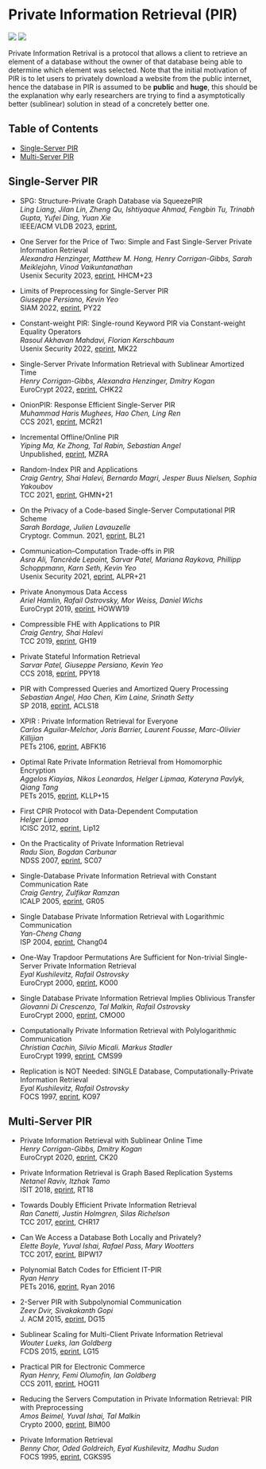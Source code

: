 # Private Information Retrieval (PIR)

![](https://badgen.net/badge/:update-to/:Mar-2023/red) ![](https://badgen.net/badge/:papers/:33/blue) 

Private Information Retrival is a protocol that allows a client to retrieve an element of a database without the owner of that database being able to determine which element was selected. Note that the initial motivation of PIR is to let users to privately download a website from the public internet, hence the database in PIR is assumed to be **public** and **huge**, this should be the explanation why early researchers are trying to find a asymptotically better (sublinear) solution in stead of a concretely better one.


## Table of Contents

- [Single-Server PIR](#single-server-pir)
- [Multi-Server PIR](#multi-server-pir)
  
  
## Single-Server PIR

- SPG: Structure-Private Graph Database via SqueezePIR  
  *Ling Liang, Jilan Lin, Zheng Qu, Ishtiyaque Ahmad, Fengbin Tu, Trinabh Gupta, Yufei Ding, Yuan Xie*  
  IEEE/ACM VLDB 2023, [eprint](https://www.vldb.org/pvldb/vol16/p1615-liang.pdf),
  
- One Server for the Price of Two: Simple and Fast Single-Server Private Information Retrieval  
  *Alexandra Henzinger, Matthew M. Hong, Henry Corrigan-Gibbs, Sarah Meiklejohn, Vinod Vaikuntanathan*  
  Usenix Security 2023, [eprint](https://eprint.iacr.org/2022/949), HHCM+23
  
- Limits of Preprocessing for Single-Server PIR  
  *Giuseppe Persiano, Kevin Yeo*  
  SIAM 2022, [eprint](https://eprint.iacr.org/2022/235), PY22

- Constant-weight PIR: Single-round Keyword PIR via Constant-weight Equality Operators  
  *Rasoul Akhavan Mahdavi, Florian Kerschbaum*  
  Usenix Security 2022, [eprint](https://www.usenix.org/conference/usenixsecurity22/presentation/mahdavi), MK22

- Single-Server Private Information Retrieval with Sublinear Amortized Time  
  *Henry Corrigan-Gibbs, Alexandra Henzinger, Dmitry Kogan*  
  EuroCrypt 2022, [eprint](https://eprint.iacr.org/2022/081), CHK22

- OnionPIR: Response Efficient Single-Server PIR  
  *Muhammad Haris Mughees, Hao Chen, Ling Ren*  
  CCS 2021, [eprint](https://eprint.iacr.org/2021/1081), MCR21

- Incremental Offline/Online PIR  
  *Yiping Ma, Ke Zhong, Tal Rabin, Sebastian Angel*  
  Unpublished, [eprint](https://eprint.iacr.org/2021/1438), MZRA

- Random-Index PIR and Applications  
  *Craig Gentry, Shai Halevi, Bernardo Magri, Jesper Buus Nielsen, Sophia Yakoubov*  
  TCC 2021, [eprint](https://eprint.iacr.org/2020/1248), GHMN+21

- On the Privacy of a Code-based Single-Server Computational PIR Scheme  
  *Sarah Bordage, Julien Lavauzelle*  
  Cryptogr. Commun. 2021, [eprint](https://eprint.iacr.org/2020/376), BL21

- Communication–Computation Trade-offs in PIR  
  *Asra Ali, Tancrède Lepoint, Sarvar Patel, Mariana Raykova, Phillipp Schoppmann, Karn Seth, Kevin Yeo*  
  Usenix Security 2021, [eprint](https://eprint.iacr.org/2019/1483), ALPR+21
 
- Private Anonymous Data Access  
  *Ariel Hamlin, Rafail Ostrovsky, Mor Weiss, Daniel Wichs*  
  EuroCrypt 2019, [eprint](https://eprint.iacr.org/2018/363), HOWW19

- Compressible FHE with Applications to PIR  
  *Craig Gentry, Shai Halevi*  
  TCC 2019, [eprint](https://eprint.iacr.org/2019/733), GH19

- Private Stateful Information Retrieval  
  *Sarvar Patel, Giuseppe Persiano, Kevin Yeo*  
  CCS 2018, [eprint](https://eprint.iacr.org/2018/1083.pdf), PPY18

- PIR with Compressed Queries and Amortized Query Processing  
  *Sebastian Angel, Hao Chen, Kim Laine, Srinath Setty*  
  SP 2018, [eprint](https://eprint.iacr.org/2017/1142.pdf), ACLS18

- XPIR : Private Information Retrieval for Everyone  
  *Carlos Aguilar-Melchor, Joris Barrier, Laurent Fousse, Marc-Olivier Killijian*  
  PETs 2106, [eprint](https://eprint.iacr.org/2014/1025.pdf), ABFK16

- Optimal Rate Private Information Retrieval from Homomorphic Encryption  
  *Aggelos Kiayias, Nikos Leonardos, Helger Lipmaa, Kateryna Pavlyk, Qiang Tang*  
  PETs 2015, [eprint](https://petsymposium.org/2015/papers/23_Kiayias.pdf), KLLP+15

- First CPIR Protocol with Data-Dependent Computation  
  *Helger Lipmaa*  
  ICISC 2012, [eprint](https://eprint.iacr.org/2009/395), Lip12

- On the Practicality of Private Information Retrieval  
  *Radu Sion, Bogdan Carbunar*  
  NDSS 2007, [eprint](https://www.ndss-symposium.org/ndss2007/practicality-private-information-retrieval/), SC07 

- Single-Database Private Information Retrieval with Constant Communication Rate  
  *Craig Gentry, Zulfikar Ramzan*  
  ICALP 2005, [eprint](https://link.springer.com/chapter/10.1007/11523468_65), GR05

- Single Database Private Information Retrieval with Logarithmic Communication  
  *Yan-Cheng Chang*  
  ISP 2004, [eprint](https://eprint.iacr.org/2004/036), Chang04 

- One-Way Trapdoor Permutations Are Sufficient for Non-trivial Single-Server Private Information Retrieval  
  *Eyal Kushilevitz, Rafail Ostrovsky*  
  EuroCrypt 2000, [eprint](https://www.iacr.org/archive/eurocrypt2000/1807/18070104-new.pdf), KO00

- Single Database Private Information Retrieval Implies Oblivious Transfer  
  *Giovanni Di Crescenzo, Tal Malkin, Rafail Ostrovsky*  
  EuroCrypt 2000, [eprint](https://www.iacr.org/archive/eurocrypt2000/1807/18070122-new.pdf), CMO00

- Computationally Private Information Retrieval with Polylogarithmic Communication  
  *Christian Cachin, Silvio Micali. Markus Stadler*  
  EuroCrypt 1999, [eprint](https://people.csail.mit.edu/silvio/Selected%20Scientific%20Papers/Private%20Information%20Retrieval/Computationally%20Private%20Information%20Retrieval%20with%20Polylogarithmic%20Communication.pdf), CMS99

- Replication is NOT Needed: SINGLE Database, Computationally-Private Information Retrieval  
  *Eyal Kushilevitz, Rafail Ostrovsky*  
  FOCS 1997, [eprint](https://doi.org/10.1109/SFCS.1997.646125), KO97


## Multi-Server PIR

- Private Information Retrieval with Sublinear Online Time  
  *Henry Corrigan-Gibbs, Dmitry Kogan*  
  EuroCrypt 2020, [eprint](https://eprint.iacr.org/2019/1075), CK20

- Private Information Retrieval is Graph Based Replication Systems  
  *Netanel Raviv, Itzhak Tamo*  
  ISIT 2018, [eprint](https://ieeexplore.ieee.org/document/8437311), RT18

- Towards Doubly Efficient Private Information Retrieval  
  *Ran Canetti, Justin Holmgren, Silas Richelson*  
  TCC 2017, [eprint](https://eprint.iacr.org/2017/568), CHR17

- Can We Access a Database Both Locally and Privately?  
  *Elette Boyle, Yuval Ishai, Rafael Pass, Mary Wootters*  
  TCC 2017, [eprint](https://eprint.iacr.org/2017/567.pdf), BIPW17

- Polynomial Batch Codes for Efficient IT-PIR  
  *Ryan Henry*  
  PETs 2016, [eprint](https://petsymposium.org/2016/files/papers/Polynomial_Batch_Codes_for_Efficient_IT-PIR.pdf), Ryan 2016

- 2-Server PIR with Subpolynomial Communication  
  *Zeev Dvir, Sivakakanth Gopi*  
  J. ACM 2015, [eprint](https://arxiv.org/abs/1407.6692), DG15

- Sublinear Scaling for Multi-Client Private Information Retrieval  
  *Wouter Lueks, Ian Goldberg*  
  FCDS 2015, [eprint](https://link.springer.com/chapter/10.1007/978-3-662-47854-7_10), LG15

- Practical PIR for Electronic Commerce  
  *Ryan Henry, Femi Olumofin, Ian Goldberg*  
  CCS 2011, [eprint](https://cacr.uwaterloo.ca/techreports/2011/cacr2011-04.pdf), HOG11 

- Reducing the Servers Computation in Private Information Retrieval: PIR with Preprocessing  
  *Amos Beimel, Yuval Ishai, Tal Malkin*  
  Crypto 2000, [eprint](https://www.iacr.org/archive/crypto2000/18800056/18800056.pdf), BIM00

- Private Information Retrieval  
  *Benny Chor, Oded Goldreich, Eyal Kushilevitz, Madhu Sudan*  
  FOCS 1995, [eprint](https://www.cs.umd.edu/~gasarch/TOPICS/pir/first.pdf), CGKS95






